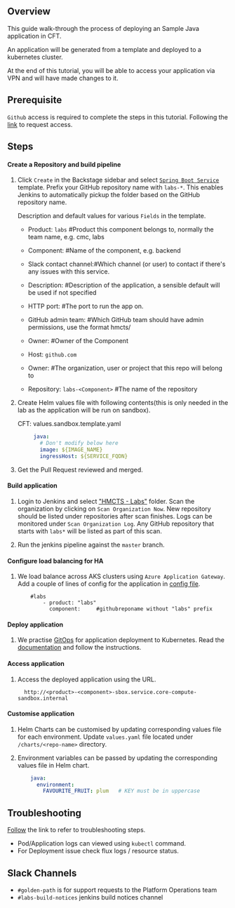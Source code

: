 ## Overview

This guide walk-through the process of deploying an Sample Java application in CFT.

An application will be generated from a template and deployed to a kubernetes cluster.

At the end of this tutorial, you will be able to access your application via VPN and will have made changes to it.

## Prerequisite

`Github` access is required to complete the steps in this tutorial. Following the [link](https://hmcts.github.io/onboarding/team/github.html#github) to request access.


## Steps

#### Create a Repository and build pipeline

1. Click `Create` in the Backstage sidebar and select [`Spring Boot Service`](https://backstage.platform.hmcts.net/create) template. Prefix your GitHub repository name with `labs-*`. This enables Jenkins to automatically pickup the folder based on the GitHub repository name.
   
   Description and default values for various `Fields` in the template.
   
   - Product:  `labs`        #Product this component belongs to, normally the team name, e.g. cmc, labs
    
   - Component:            #Name of the component, e.g. backend
    
   - Slack contact channel:#Which channel (or user) to contact if there's any issues with this service.
    
   - Description:          #Description of the application, a sensible default will be used if not specified
    
   - HTTP port:            #The port to run the app on.
    
   - GitHub admin team:    #Which GitHub team should have admin permissions, use the format hmcts/<team-id>
   
   - Owner:                #Owner of the Component
   
   - Host:  `github.com`
   
   - Owner:                #The organization, user or project that this repo will belong to
   
   - Repository: `labs-<Component>`     #The name of the repository
   
2. Create Helm values file with following contents(this is only needed in the lab as the application will be run on sandbox).

   CFT: values.sandbox.template.yaml

   ```yaml
        java:
          # Don't modify below here
          image: ${IMAGE_NAME}
          ingressHost: ${SERVICE_FQDN}
   
3. Get the Pull Request reviewed and merged.

#### Build application

1. Login to Jenkins and select ["HMCTS - Labs"](https://sandbox-build.platform.hmcts.net/job/HMCTS_Sandbox_LABS/) folder. Scan the organization by clicking on `Scan Organization Now`. New repository should be listed under repositories after scan finishes. Logs can be monitored under `Scan Organization Log`. Any GitHub repository that starts with `labs*` will be listed as part of this scan.


2. Run the jenkins pipeline against the `master` branch.

#### Configure load balancing for HA

1. We load balance across AKS clusters using `Azure Application Gateway`. Add a couple of lines of config for the application in [config file](https://github.com/hmcts/azure-platform-terraform/blob/master/environments/sbox/backend_lb_config.yaml).

 
           #labs
               - product: "labs"
                 component:     #githubreponame without "labs" prefix
   
#### Deploy application

1. We practise [GitOps](https://www.weave.works/technologies/gitops/) for application deployment to Kubernetes.
   Read the [documentation]( https://github.com/hmcts/cnp-flux-config/blob/master/docs/app-deployment-v2.md) and follow the instructions.

#### Access application

1. Access the deployed application using the URL.

    ```
      http://<product>-<component>-sbox.service.core-compute-sandbox.internal   
   
#### Customise application

1. Helm Charts can be customised by updating corresponding values file for each environment. Update `values.yaml` file located under `/charts/<repo-name>` directory.  
 
2. Environment variables can be passed by updating the corresponding values file in Helm chart. 
 
   ```yaml
       java:
         environment:
           FAVOURITE_FRUIT: plum   # KEY must be in uppercase

## Troubleshooting

[Follow](https://hmcts.github.io/ways-of-working/troubleshooting/#troubleshooting-issues) the link to refer to troubleshooting steps.

 - Pod/Application logs can viewed using `kubectl` command.
 - For Deployment issue check flux logs / resource status.  
        

## Slack Channels

- `#golden-path` is for support requests to the Platform Operations team
- `#labs-build-notices` jenkins build notices channel
